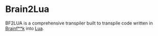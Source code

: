 # Brain2Lua
BF2LUA is a comprehensive transpiler built to transpile code written in [Brainf\*\*k](https://esolangs.org/wiki/Brainfuck) into [Lua](https://www.lua.org/).
